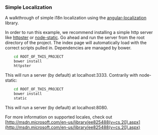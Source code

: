 ### Simple Localization

A walkthrough of simple i18n localization using the [angular-localization](https://github.com/doshprompt/angular-localization) library.

In order to run this example, we recommend installing a simple http server like [httpster](http://simbco.github.io/httpster/) or [node-static](https://github.com/cloudhead/node-static).
Go ahead and run the server from the root directory of the project. The index page will automatically load with the correct scripts pulled in. Dependencies are managed by bower.

```BASH
    cd ROOT_OF_THIS_PROJECT
    bower install
    httpster
```

This will run a server (by default) at localhost:3333. Contrarily with node-static:

```BASH
    cd ROOT_OF_THIS_PROJECT
    bower install
    static
```

This will run a server (by default) at localhost:8080.


For more information on supported locales, check out [http://msdn.microsoft.com/en-us/library/ee825488(v=cs.20).aspx](http://msdn.microsoft.com/en-us/library/ee825488(v=cs.20).aspx)